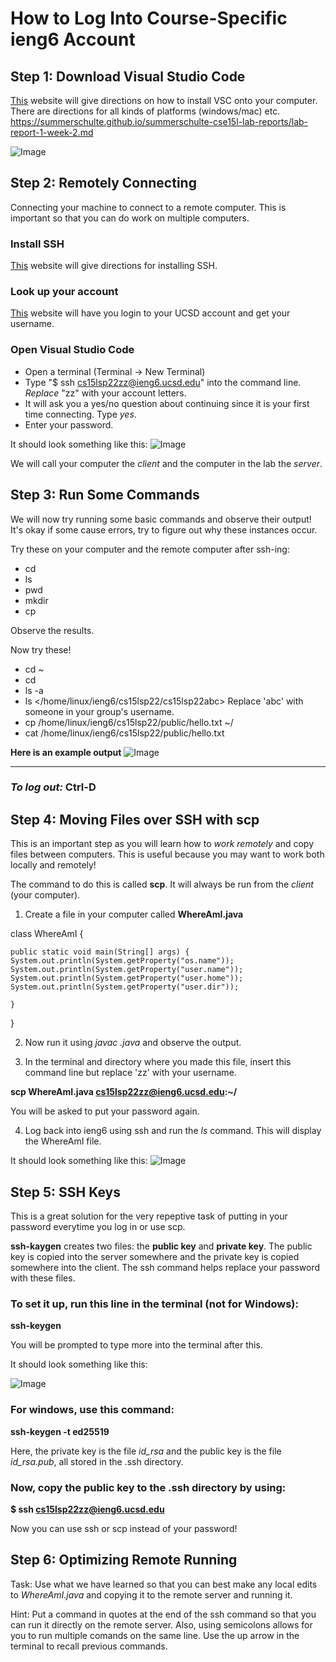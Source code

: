 # How to Log Into Course-Specific ieng6 Account
## Step 1: Download **Visual Studio Code**
[This](https://code.visualstudio.com/) website will give directions on how to install VSC onto your computer. There are directions for all kinds of platforms (windows/mac) etc. 
https://summerschulte.github.io/summerschulte-cse15l-lab-reports/lab-report-1-week-2.md

![Image](VS.png)

## Step 2: Remotely Connecting
Connecting your machine to connect to a remote computer. This is important so that you can do work on multiple computers.
### Install **SSH**
[This](https://docs.microsoft.com/en-us/windows-server/administration/openssh/openssh_install_firstuse) website will give directions for installing SSH.

### Look up your account

[This](https://sdacs.ucsd.edu/~icc/index.php) website will have you login to your UCSD account and get your username.

### Open Visual Studio Code
- Open a terminal (Terminal -> New Terminal)
- Type "$ ssh cs15lsp22zz@ieng6.ucsd.edu" into the command line. *Replace* "zz" with your account letters.
- It will ask you a yes/no question about continuing since it is your first time connecting. Type *yes*.
- Enter your password.

It should look something like this:
![Image](SS.png)

We will call your computer the *client* and the computer in the lab the *server*.

## Step 3: Run Some Commands
We will now try running some basic commands and observe their output! It's okay if some cause errors, try to figure out why these instances occur.

Try these on your computer and the remote computer after ssh-ing:

- cd
- ls
- pwd
- mkdir
- cp

Observe the results.

Now try these!

- cd  ~
- cd
- ls -a
- ls </home/linux/ieng6/cs15lsp22/cs15lsp22abc>     Replace 'abc' with someone in your group's username.
- cp /home/linux/ieng6/cs15lsp22/public/hello.txt ~/
- cat /home/linux/ieng6/cs15lsp22/public/hello.txt

**Here is an example output**
![Image](commands.png)

---
### *To log out:* Ctrl-D

## Step 4: Moving Files over SSH with scp

This is an important step as you will learn how to *work remotely* and copy files between computers. This is useful because you may want to work both locally and remotely!

The command to do this is called **scp**. It will always be run from the *client* (your computer).

1. Create a file in your computer called **WhereAmI.java**

class WhereAmI {

    public static void main(String[] args) {
    System.out.println(System.getProperty("os.name"));
    System.out.println(System.getProperty("user.name"));
    System.out.println(System.getProperty("user.home"));
    System.out.println(System.getProperty("user.dir"));

    }

}

2.  Now run it using *javac *.java** and observe the output.

3. In the terminal and directory where you made this file, insert this command line but replace 'zz' with your username.         

  **scp WhereAmI.java cs15lsp22zz@ieng6.ucsd.edu:~/**

  You will be asked to put your password again. 

  4. Log back into ieng6 using ssh and run the *ls* command. This will display the WhereAmI file.


It should look something like this:
  ![Image](ssh.png)

## Step 5: SSH Keys 

This is a great solution for the very repeptive task of putting in your password everytime you log in or use scp.

**ssh-kaygen** creates two files: the **public key** and **private key**.
The public key is copied into the server somewhere and the private key is copied somewhere into the client. The ssh command helps replace your password with these files. 

### To set it up, run this line in the terminal (not for Windows):
**ssh-keygen**

You will be prompted to type more into the terminal after this. 

It should look something like this:

![Image](sshkeys.png)

### For windows, use this command:
**ssh-keygen -t ed25519**

Here, the private key is the file *id_rsa* and the public key is the file *id_rsa.pub*, all stored in the .ssh directory. 

### Now, copy the public key to the .ssh directory by using:

**$ ssh cs15lsp22zz@ieng6.ucsd.edu**

Now you can use ssh or scp instead of your password!

## Step 6: Optimizing Remote Running

Task: Use what we have learned so that you can best make any local edits to *WhereAmI.java* and copying it to the remote server and running it. 

Hint: Put a command in quotes at the end of the ssh command so that you can run it directly on the remote server. Also, using semicolons allows for you to run multiple comands on the same line. Use the up arrow in the terminal to recall previous commands. 

